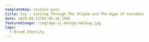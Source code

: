 ```yaml
---
templateKey: studies-post
title: Ivy — Cutting Through The Stigma and The Hype of Cannabis
date: 2020-08-22T05:05:18.169Z
featuredimage: /img/app-ui-design-mockup.jpg
tags:
  - Brand Identity
---
```

